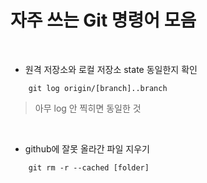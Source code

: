자주 쓰는 Git 명령어 모음
===

<br>

* 원격 저장소와 로컬 저장소 state 동일한지 확인

```
    git log origin/[branch]..branch
```

> 아무 log 안 찍히면 동일한 것

<br>

* github에 잘못 올라간 파일 지우기

```
    git rm -r --cached [folder]
```
